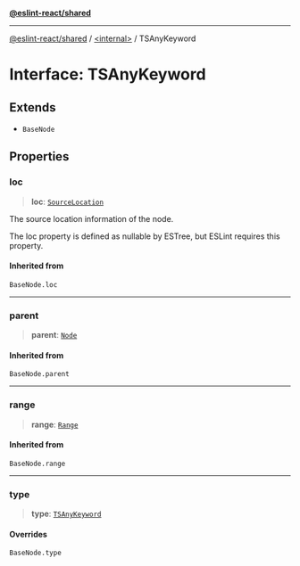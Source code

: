 [**@eslint-react/shared**](../../README.md)

***

[@eslint-react/shared](../../README.md) / [\<internal\>](../README.md) / TSAnyKeyword

# Interface: TSAnyKeyword

## Extends

- `BaseNode`

## Properties

### loc

> **loc**: [`SourceLocation`](SourceLocation.md)

The source location information of the node.

The loc property is defined as nullable by ESTree, but ESLint requires this property.

#### Inherited from

`BaseNode.loc`

***

### parent

> **parent**: [`Node`](../type-aliases/Node.md)

#### Inherited from

`BaseNode.parent`

***

### range

> **range**: [`Range`](../type-aliases/Range.md)

#### Inherited from

`BaseNode.range`

***

### type

> **type**: [`TSAnyKeyword`](../README.md#tsanykeyword)

#### Overrides

`BaseNode.type`
